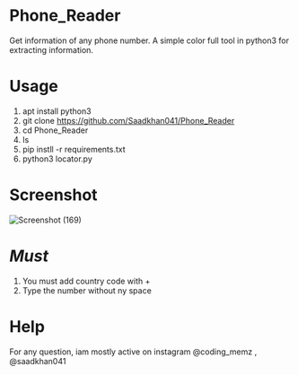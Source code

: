 # Phone_Reader
Get information of any phone number. A simple color full tool in python3 for extracting information.

# Usage
1. apt install python3
2. git clone https://github.com/Saadkhan041/Phone_Reader
3. cd Phone_Reader
4. ls
5. pip instll -r requirements.txt
6. python3 locator.py
# Screenshot
![Screenshot (169)](https://user-images.githubusercontent.com/93708296/147810972-58b0cfde-d420-45d2-94b2-6d1c467f7374.png)

# *Must*
1. You must add country code with +
2. Type the number without ny space


# Help
For any question, iam mostly active on instagram @coding_memz , @saadkhan041

